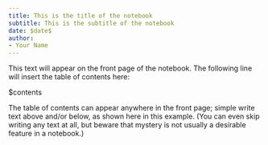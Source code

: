 ```yaml
---
title: This is the title of the notebook
subtitle: This is the subtitle of the notebook
date: $date$
author:
- Your Name
---
```


This text will appear on the front page of the notebook.  The following line will insert the table of contents here:

<div class="article-list">$contents</div>

The table of contents can appear anywhere in the front page; simple write text above and/or below, as shown here in this example.  (You can even skip writing any text at all, but beware that mystery is not usually a desirable feature in a notebook.)
